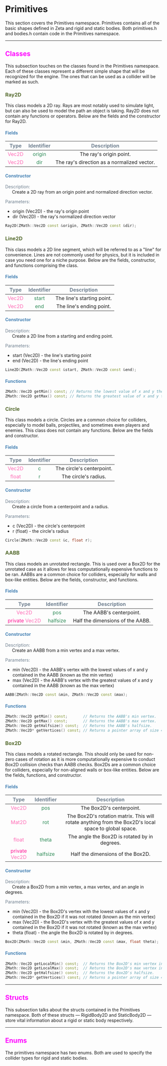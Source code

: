 # Primitives

This section covers the Primitives namespace. Primitives contains all of the basic shapes defined in Zeta and rigid and static bodies. Both primitives.h and bodies.h contain code in the Primitives namespace.

___

## <span style="color:fuchsia">Classes</span>
This subsection touches on the classes found in the Primitives namespace. Each of these classes represent a different simple shape that will be recognized for the engine. The ones that can be used as a collider will be marked as such.

### <span style="color:darkolivegreen">Ray2D</span>
This class models a 2D ray. Rays are most notably used to simulate light, but can also be used to model the path an object is taking. Ray2D does not contain any functions or operators. Below are the fields and the constructor for Ray2D.

#### <span style="color:steelblue">Fields</span>
| <span style="color:slategrey">Type</span> | <span style="color:slategrey">Identifier</span> | <span style="color:slategrey">Description</span> |
|:----:|:----------:|:-----------:|
| <span style="color:hotpink">Vec2D</span> | <span style="color:seagreen">origin</span> | The ray's origin point. |
| <span style="color:hotpink">Vec2D</span> | <span style="color:seagreen">dir</span> | The ray's direction as a normalized vector. |

#### <span style="color:steelblue">Constructor</span>
<span style="color:slategrey">Description:</span>  
&ensp; &ensp; Create a 2D ray from an origin point and normalized direction vector.  
  
<span style="color:slategrey">Parameters:</span>

* origin (Vec2D) - the ray's origin point
* dir (Vec2D) - the ray's normalized direction vector  

```c++
Ray2D(ZMath::Vec2D const &origin, ZMath::Vec2D const &dir);
```

### <span style="color:darkolivegreen">Line2D</span>
This class models a 2D line segment, which will be referred to as a "line" for convenience. Lines are not commonly used for physics, but it is included in case you need one for a niche purpose. Below are the fields, constructor, and functions comprising the class.

#### <span style="color:steelblue">Fields</span>
| <span style="color:slategrey">Type</span> | <span style="color:slategrey">Identifier</span> | <span style="color:slategrey">Description</span> |
|:----:|:----------:|:-----------:|
| <span style="color:hotpink">Vec2D</span> | <span style="color:seagreen">start</span> | The line's starting point. |
| <span style="color:hotpink">Vec2D</span> | <span style="color:seagreen">end</span> | The line's ending point. |

#### <span style="color:steelblue">Constructor</span>
<span style="color:slategrey">Description:</span>  
&ensp; &ensp; Create a 2D line from a starting and ending point.  
  
<span style="color:slategrey">Parameters:</span>

* start (Vec2D) - the line's starting point
* end (Vec2D) - the line's ending point

```c++
Line2D(ZMath::Vec2D const &start, ZMath::Vec2D const &end);
```

#### <span style="color:steelblue">Functions</span>
```c++
ZMath::Vec2D getMin() const; // Returns the lowest value of x and y the line reaches.
ZMath::Vec2D getMax() const; // Returns the greatest value of x and y the line reaches.
```

### <span style="color:darkolivegreen">Circle</span>
This class models a circle. Circles are a common choice for colliders, especially to model balls, projectiles, and sometimes even players and enemies. This class does not contain any functions. Below are the fields and constructor.

#### <span style="color:steelblue">Fields</span>
| <span style="color:slategrey">Type</span> | <span style="color:slategrey">Identifier</span> | <span style="color:slategrey">Description</span> |
|:----:|:----------:|:-----------:|
| <span style="color:hotpink">Vec2D</span> | <span style="color:seagreen">c</span> | The circle's centerpoint. |
| <span style="color:hotpink">float</span> | <span style="color:seagreen">r</span> | The circle's radius. |

#### <span style="color:steelblue">Constructor</span>
<span style="color:slategrey">Description:</span>  
&ensp; &ensp; Create a circle from a centerpoint and a radius.  
  
<span style="color:slategrey">Parameters:</span>

* c (Vec2D) - the circle's centerpoint
* r (float) - the circle's radius

```c++
Circle(ZMath::Vec2D const &c, float r);
```

### <span style="color:darkolivegreen">AABB</span>
This class models an unrotated rectangle. This is used over a Box2D for the unrotated case as it allows for less computationally expensive functions to be ran. AABBs are a common choice for colliders, especially for walls and box-like entities. Below are the fields, constructor, and functions.

#### <span style="color:steelblue">Fields</span>
| <span style="color:slategrey">Type</span> | <span style="color:slategrey">Identifier</span> | <span style="color:slategrey">Description</span> |
|:----:|:----------:|:-----------:|
| <span style="color:hotpink">Vec2D</span> | <span style="color:seagreen">pos</span> | The AABB's centerpoint. |
| <span style="color:deeppink">private</span> <span style="color:hotpink">Vec2D</span> | <span style="color:seagreen">halfsize</span> | Half the dimensions of the AABB. |

#### <span style="color:steelblue">Constructor</span>
<span style="color:slategrey">Description:</span>  
&ensp; &ensp; Create an AABB from a min vertex and a max vertex.  
  
<span style="color:slategrey">Parameters:</span>

* min (Vec2D) - the AABB's vertex with the lowest values of x and y contained in the AABB (known as the min vertex)
* max (Vec2D) - the AABB's vertex with the greatest values of x and y contained in the AABB (known as the max vertex)

```c++
AABB(ZMath::Vec2D const &min, ZMath::Vec2D const &max);
```

#### <span style="color:steelblue">Functions</span>
```c++
ZMath::Vec2D getMin() const;       // Returns the AABB's min vertex.
ZMath::Vec2D getMax() const;       // Returns the AABB's max vertex.
ZMath::Vec2D getHalfsize() const;  // Returns the AABB's halfsize.
ZMath::Vec2D* getVertices() const; // Returns a pointer array of size 4 with the vertices of the AABB.
```

### <span style="color:darkolivegreen">Box2D</span>
This class models a rotated rectangle. This should only be used for non-zero cases of rotation as it is more computationally expensive to conduct Box2D collision checks than AABB checks. Box2Ds are a common choice for colliders, especially for non-aligned walls or box-like entities. Below are the fields, functions, and constructor.

#### <span style="color:steelblue">Fields</span>
| <span style="color:slategrey">Type</span> | <span style="color:slategrey">Identifier</span> | <span style="color:slategrey">Description</span> |
|:----:|:----------:|:-----------:|
| <span style="color:hotpink">Vec2D</span> | <span style="color:seagreen">pos</span> | The Box2D's centerpoint. |
| <span style="color:hotpink">Mat2D</span> | <span style="color:seagreen">rot</span> | The Box2D's rotation matrix. This will rotate anything from the Box2D's local space to global space. |
| <span style="color:hotpink">float</span> | <span style="color:seagreen">theta</span> | The angle the Box2D is rotated by in degrees. |
| <span style="color:deeppink">private</span> <span style="color:hotpink">Vec2D</span> | <span style="color:seagreen">halfsize</span> | Half the dimensions of the Box2D. |

#### <span style="color:steelblue">Constructor</span>
<span style="color:slategrey">Description:</span>  
&ensp; &ensp; Create a Box2D from a min vertex, a max vertex, and an angle in degrees.  
  
<span style="color:slategrey">Parameters:</span>

* min (Vec2D) - the Box2D's vertex with the lowest values of x and y contained in the Box2D if it was not rotated (known as the min vertex)
* max (Vec2D) - the Box2D's vertex with the greatest values of x and y contained in the Box2D if it was not rotated (known as the max vertex)
* theta (float) - the angle the Box2D is rotated by in degrees.

```c++
Box2D(ZMath::Vec2D const &min, ZMath::Vec2D const &max, float theta);
```

#### <span style="color:steelblue">Functions</span>
```c++
ZMath::Vec2D getLocalMin() const;  // Returns the Box2D's min vertex in the Box2D's local space.
ZMath::Vec2D getLocalMax() const;  // Returns the Box2D's max vertex in the Box2D's local space.
ZMath::Vec2D getHalfsize() const;  // Returns the Box2D's halfsize.
ZMath::Vec2D* getVertices() const; // Returns a pointer array of size 4 with the vertices of the Box2D in global space.
```

___

## <span style="color:fuchsia">Structs</span>
This subsection talks about the structs contained in the Primitives namespace. Both of these structs &#8212; RigidBody2D and StaticBody2D &#8212; store vital information about a rigid or static body respectively. 

___

## <span style="color:fuchsia">Enums</span>
The primitives namespace has two enums. Both are used to specify the collider types for rigid and static bodies.

